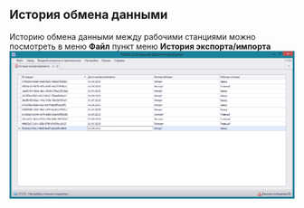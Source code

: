 ﻿
## История обмена данными
Историю обмена данными между рабочими станциями можно посмотреть в меню **Файл** пункт меню **История экспорта/импорта**
![_file_history_import_export.png](_file_history_import_export.png "")

